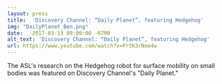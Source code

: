 ```yaml
---
layout: press
title:  'Discovery Channel: “Daily Planet”, featuring Hedgehog'
img: "DailyPlanet_Ben.png"
date:   2017-03-13 00:00:00 -0700
alt_text: 'Discovery Channel: “Daily Planet”, featuring Hedgehog'
url: https://www.youtube.com/watch?v=PrtK3rNoe4w
---
```

The ASL's research on the Hedgehog robot for surface mobility on small bodies was featured on Discovery Channel's "Daily Planet."
